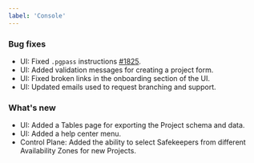 ```yaml
---
label: 'Console'
---
```


### Bug fixes

- UI: Fixed `.pgpass` instructions [#1825](https://github.com/neondatabase/neon/issues/1825).
- UI: Added validation messages for creating a project form.
- UI: Fixed broken links in the onboarding section of the UI.
- UI: Updated emails used to request branching and support.

### What's new

- UI: Added a Tables page for exporting the Project schema and data.
- UI: Added a help center menu.
- Control Plane: Added the ability to select Safekeepers from different Availability Zones for new Projects.
